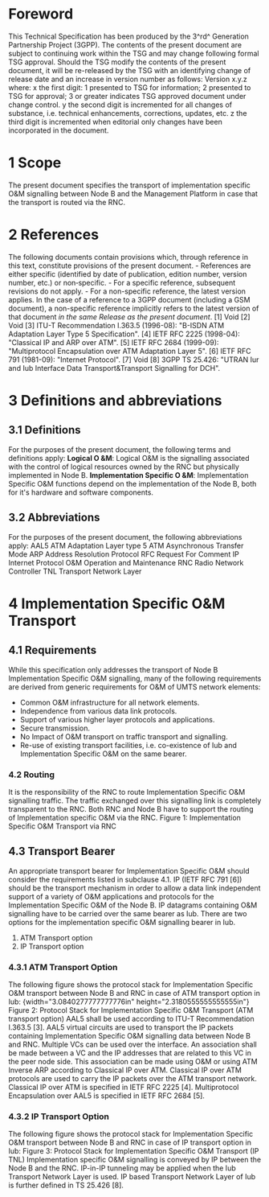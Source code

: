 # Foreword
This Technical Specification has been produced by the 3^rd^ Generation
Partnership Project (3GPP).
The contents of the present document are subject to continuing work within the
TSG and may change following formal TSG approval. Should the TSG modify the
contents of the present document, it will be re-released by the TSG with an
identifying change of release date and an increase in version number as
follows:
Version x.y.z
where:
x the first digit:
1 presented to TSG for information;
2 presented to TSG for approval;
3 or greater indicates TSG approved document under change control.
y the second digit is incremented for all changes of substance, i.e. technical
enhancements, corrections, updates, etc.
z the third digit is incremented when editorial only changes have been
incorporated in the document.
# 1 Scope
The present document specifies the transport of implementation specific O&M
signalling between Node B and the Management Platform in case that the
transport is routed via the RNC.
# 2 References
The following documents contain provisions which, through reference in this
text, constitute provisions of the present document.
\- References are either specific (identified by date of publication, edition
number, version number, etc.) or non‑specific.
\- For a specific reference, subsequent revisions do not apply.
\- For a non-specific reference, the latest version applies. In the case of a
reference to a 3GPP document (including a GSM document), a non-specific
reference implicitly refers to the latest version of that document _in the
same Release as the present document_.
[1] Void
[2] Void
[3] ITU-T Recommendation I.363.5 (1996-08): \"B-ISDN ATM Adaptation Layer Type
5 Specification\".
[4] IETF RFC 2225 (1998-04): \"Classical IP and ARP over ATM\".
[5] IETF RFC 2684 (1999-09): \"Multiprotocol Encapsulation over ATM Adaptation
Layer 5\".
[6] IETF RFC 791 (1981-09): \"Internet Protocol\".
[7] Void
[8] 3GPP TS 25.426: \"UTRAN Iur and Iub Interface Data Transport&Transport
Signalling for DCH\".
# 3 Definitions and abbreviations
## 3.1 Definitions
For the purposes of the present document, the following terms and definitions
apply:
**Logical O &M**: Logical O&M is the signalling associated with the control of
logical resources owned by the RNC but physically implemented in Node B.
**Implementation Specific O &M**: Implementation Specific O&M functions depend
on the implementation of the Node B, both for it's hardware and software
components.
## 3.2 Abbreviations
For the purposes of the present document, the following abbreviations apply:
AAL5 ATM Adaptation Layer type 5
ATM Asynchronous Transfer Mode
ARP Address Resolution Protocol
RFC Request For Comment
IP Internet Protocol
O&M Operation and Maintenance
RNC Radio Network Controller
TNL Transport Network Layer
# 4 Implementation Specific O&M Transport
## 4.1 Requirements
While this specification only addresses the transport of Node B Implementation
Specific O&M signalling, many of the following requirements are derived from
generic requirements for O&M of UMTS network elements:
  * Common O&M infrastructure for all network elements.
  * Independence from various data link protocols.
  * Support of various higher layer protocols and applications.
  * Secure transmission.
  * No Impact of O&M transport on traffic transport and signalling.
  * Re-use of existing transport facilities, i.e. co-existence of Iub and Implementation Specific O&M on the same bearer.
### 4.2 Routing
It is the responsibility of the RNC to route Implementation Specific O&M
signalling traffic. The traffic exchanged over this signalling link is
completely transparent to the RNC. Both RNC and Node B have to support the
routing of Implementation specific O&M via the RNC.
Figure 1: Implementation Specific O&M Transport via RNC
## 4.3 Transport Bearer
An appropriate transport bearer for Implementation Specific O&M should
consider the requirements listed in subclause 4.1. IP (IETF RFC 791 [6])
should be the transport mechanism in order to allow a data link independent
support of a variety of O&M applications and protocols for the Implementation
Specific O&M of the Node B.
IP datagrams containing O&M signalling have to be carried over the same bearer
as Iub. There are two options for the implementation specific O&M signalling
bearer in Iub.
1) ATM Transport option
2) IP Transport option
### 4.3.1 ATM Transport Option
The following figure shows the protocol stack for Implementation Specific O&M
transport between Node B and RNC in case of ATM transport option in Iub:
{width="3.0840277777777776in" height="2.3180555555555555in"}
Figure 2: Protocol Stack for Implementation Specific O&M Transport (ATM
transport option)
AAL5 shall be used according to ITU-T Recommendation I.363.5 [3].
AAL5 virtual circuits are used to transport the IP packets containing
Implementation Specific O&M signalling data between Node B and RNC. Multiple
VCs can be used over the interface. An association shall be made between a VC
and the IP addresses that are related to this VC in the peer node side. This
association can be made using O&M or using ATM Inverse ARP according to
Classical IP over ATM.
Classical IP over ATM protocols are used to carry the IP packets over the ATM
transport network. Classical IP over ATM is specified in IETF RFC 2225 [4].
Multiprotocol Encapsulation over AAL5 is specified in IETF RFC 2684 [5].
### 4.3.2 IP Transport Option
The following figure shows the protocol stack for Implementation Specific O&M
transport between Node B and RNC in case of IP transport option in Iub:
Figure 3: Protocol Stack for Implementation Specific O&M Transport (IP TNL)
Implementation specific O&M signalling is conveyed by IP between the Node B
and the RNC. IP-in-IP tunneling may be applied when the Iub Transport Network
Layer is used.
IP based Transport Network Layer of Iub is further defined in TS 25.426 [8].
#